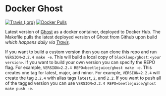 # Docker Ghost

[![Travis (.org)](https://img.shields.io/travis/blockloop/docker-ghost.svg)](https://travis-ci.org/blockloop/docker-ghost)
[![Docker Pulls](https://img.shields.io/docker/pulls/blockloop/ghost.svg?style=flat-square)](https://hub.docker.com/r/blockloop/ghost/)

Latest version of [Ghost](https://ghost.org) as a docker container, deployed to
Docker Hub. The Makefile pulls the latest deployed version of Ghost from Github
upon build *which happens daily via [Travis](https://travis-ci.org/blockloop/docker-ghost).*

If you want to build a custom version then you can clone this repo and run
`VERSION=2.2.4 make -e`. This will build a local copy of `blockloop/ghost:<your
version>`. If you want to build your own version you can specify the REPO flag.
For example, `VERSION=2.2.4 REPO=beetlejuice/ghost make -e`. This creates one
tag for latest, major, and minor. For example, `VERSION=2.2.4` will create the
tag `2.2.4` with alias tags `latest`, `2`, and `2.2`. If you want to push all
of the tagged version you can use `VERSION=2.2.4 REPO=beetlejuice/ghost make
push -e`.
